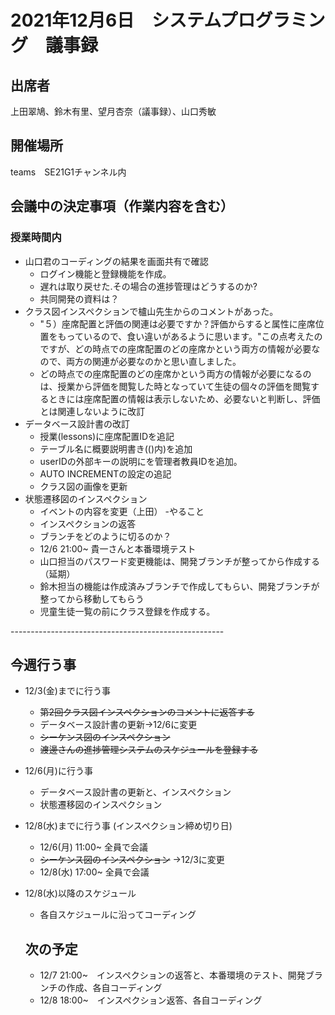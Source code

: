 # 2021年12月6日　システムプログラミング　議事録

## 出席者
上田翠鳩、鈴木有里、望月杏奈（議事録）、山口秀敏

## 開催場所
teams　SE21G1チャンネル内

## 会議中の決定事項（作業内容を含む）
### 授業時間内
- 山口君のコーディングの結果を画面共有で確認
  - ログイン機能と登録機能を作成。
  - 遅れは取り戻せた.その場合の進捗管理はどうするのか?
  - 共同開発の資料は？
 - クラス図インスペクションで櫨山先生からのコメントがあった。
   - "５）座席配置と評価の関連は必要ですか？評価からすると属性に座席位置をもっているので、食い違いがあるように思います。"この点考えたのですが、どの時点での座席配置のどの座席かという両方の情報が必要なので、両方の関連が必要なのかと思い直しました。
    - どの時点での座席配置のどの座席かという両方の情報が必要になるのは、授業から評価を閲覧した時となっていて生徒の個々の評価を閲覧するときには座席配置の情報は表示しないため、必要ないと判断し、評価とは関連しないように改訂
 - データベース設計書の改訂
   - 授業(lessons)に座席配置IDを追記
   - テーブル名に概要説明書き(()内)を追加
   - userIDの外部キーの説明にを管理者教員IDを追加。
   - AUTO INCREMENTの設定の追記
   - クラス図の画像を更新
 - 状態遷移図のインスペクション
   - イベントの内容を変更（上田）
-やること
   - インスペクションの返答
   - ブランチをどのように切るのか？
   - 12/6 21:00~ 貴一さんと本番環境テスト
   - 山口担当のパスワード変更機能は、開発ブランチが整ってから作成する（延期）
   - 鈴木担当の機能は作成済みブランチで作成してもらい、開発ブランチが整ってから移動してもらう
   - 児童生徒一覧の前にクラス登録を作成する。

-----------------------------------------------------<br>

## 今週行う事
- 12/3(金)までに行う事
  - ~~第2回クラス図インスペクションのコメントに返答する~~
  - データベース設計書の更新→12/6に変更
  - ~~シーケンス図のインスペクション~~
  - ~~渡邊さんの進捗管理システムのスケジュールを登録する~~
- 12/6(月)に行う事
  - データベース設計書の更新と、インスペクション
  - 状態遷移図のインスペクション
- 12/8(水)までに行う事 (インスペクション締め切り日)
  - 12/6(月) 11:00~ 全員で会議
  - ~~シーケンス図のインスペクション~~ →12/3に変更
  - 12/8(水) 17:00~ 全員で会議
- 12/8(水)以降のスケジュール
  - 各自スケジュールに沿ってコーディング

  ## 次の予定
  - 12/7 21:00~　インスペクションの返答と、本番環境のテスト、開発ブランチの作成、各自コーディング
  - 12/8 18:00~　インスペクション返答、各自コーディング